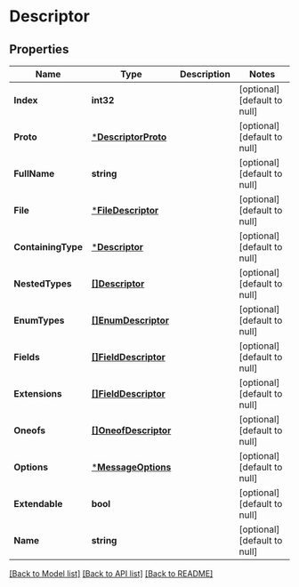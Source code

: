 # Descriptor

## Properties
Name | Type | Description | Notes
------------ | ------------- | ------------- | -------------
**Index** | **int32** |  | [optional] [default to null]
**Proto** | [***DescriptorProto**](DescriptorProto.md) |  | [optional] [default to null]
**FullName** | **string** |  | [optional] [default to null]
**File** | [***FileDescriptor**](FileDescriptor.md) |  | [optional] [default to null]
**ContainingType** | [***Descriptor**](Descriptor.md) |  | [optional] [default to null]
**NestedTypes** | [**[]Descriptor**](Descriptor.md) |  | [optional] [default to null]
**EnumTypes** | [**[]EnumDescriptor**](EnumDescriptor.md) |  | [optional] [default to null]
**Fields** | [**[]FieldDescriptor**](FieldDescriptor.md) |  | [optional] [default to null]
**Extensions** | [**[]FieldDescriptor**](FieldDescriptor.md) |  | [optional] [default to null]
**Oneofs** | [**[]OneofDescriptor**](OneofDescriptor.md) |  | [optional] [default to null]
**Options** | [***MessageOptions**](MessageOptions.md) |  | [optional] [default to null]
**Extendable** | **bool** |  | [optional] [default to null]
**Name** | **string** |  | [optional] [default to null]

[[Back to Model list]](../README.md#documentation-for-models) [[Back to API list]](../README.md#documentation-for-api-endpoints) [[Back to README]](../README.md)

